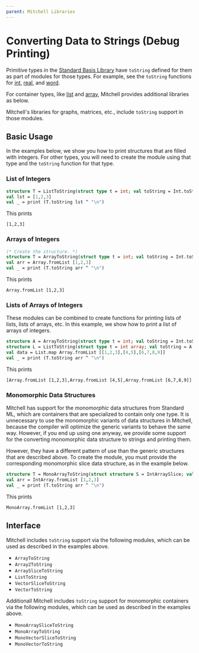```yaml
---
parent: Mitchell Libraries
---
```

# Converting Data to Strings (Debug Printing)

Primitive types in the
[Standard Basis Library](http://sml-family.org/Basis/manpages.html)
have `toString` defined for them as part of modules for those types.
For example, see the `toString` functions for
[int](http://sml-family.org/Basis/integer.html#SIG:INTEGER.fmt:VAL),
[real](http://sml-family.org/Basis/real.html#SIG:REAL.fmt:VAL), and
[word](http://sml-family.org/Basis/word.html#SIG:WORD.fmt:VAL).

For container types, like
[list](http://sml-family.org/Basis/list.html) and
[array](http://sml-family.org/Basis/array.html),
Mitchell provides additional libraries as below.

Mitchell's libraries for graphs, matrices, etc., include `toString` support
in those modules.

## Basic Usage

In the examples below, we show you how to print structures that are filled with
integers. For other types, you will need to create the module using that type
and the `toString` function for that type.

### List of Integers

```sml
structure T = ListToString(struct type t = int; val toString = Int.toString end)
val lst = [1,2,3]
val _ = print (T.toString lst ^ "\n")
```

This prints
```
[1,2,3]
```

### Arrays of Integers

```sml
(* Create the structure. *)
structure T = ArrayToString(struct type t = int; val toString = Int.toString end)
val arr = Array.fromList [1,2,3]
val _ = print (T.toString arr ^ "\n")
```

This prints
```
Array.fromList [1,2,3]
```

### Lists of Arrays of Integers

These modules can be combined to create functions for printing lists of lists,
lists of arrays, etc. In this example, we show how to print a list of arrays of
integers.

```sml
structure A = ArrayToString(struct type t = int; val toString = Int.toString end)
structure L = ListToString(struct type t = int array; val toString = A.toString end)
val data = List.map Array.fromList [[1,2,3],[4,5],[6,7,8,9]]
val _ = print (T.toString arr ^ "\n")
```

This prints
```
[Array.fromList [1,2,3],Array.fromList [4,5],Array.fromList [6,7,8,9]]
```

### Monomorphic Data Structures

Mitchell has support for the _monomorphic_ data structures from Standard ML,
which are containers that are specialized to contain only one type. It is
unnecessary to use the monomorphic variants of data structures in Mitchell,
because the compiler will optimize the generic variants to behave the same way.
However, if you end up using one anyway, we provide some support for the
converting monomorphic data structure to strings and printing them.

However, they have a different pattern of use than the generic structures that
are described above. To create the module, you must provide the corresponding
monomorphic slice data structure, as in the example below.

```sml
structure T = MonoArrayToString(struct structure S = IntArraySlice; val elemToString = Int.toString end)
val arr = IntArray.fromList [1,2,3]
val _ = print (T.toString arr ^ "\n")
```

This prints

```
MonoArray.fromList [1,2,3]
```

## Interface

Mitchell includes `toString` support via the following modules, which can be
used as described in the examples above.

- `ArrayToString`
- `Array2ToString`
- `ArraySliceToString`
- `ListToString`
- `VectorSliceToString`
- `VectorToString`

Additionall Mitchell includes `toString` support for monomorphic containers via
the following modules, which can be used as described in the examples above.

- `MonoArraySliceToString`
- `MonoArrayToString`
- `MonoVectorSliceToString`
- `MonoVectorToString`
